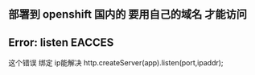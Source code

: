 部署到 openshift
国内的 要用自己的域名 才能访问
---------------------------------------


Error: listen EACCES
---------------------------------------
这个错误 绑定 ip能解决 
http.createServer(app).listen(port,ipaddr);

